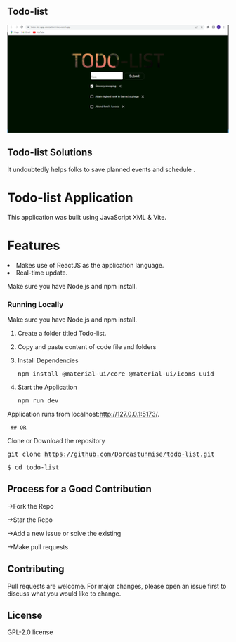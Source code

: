 ## Todo-list 

  ![s2](./public/Screenshot%20(184).png)

## Todo-list Solutions
It undoubtedly helps  folks to save planned events and schedule .

# Todo-list Application
  This application was built using JavaScript XML & Vite.
  
# Features
  <li>Makes use of ReactJS as the application language.</li> 
  <li>Real-time update.</li>


Make sure you have Node.js and npm install.
### Running Locally

Make sure you have Node.js and npm install.

  1.  Create a folder titled Todo-list.
  
  2. Copy and paste content of code file and folders

  3. Install Dependencies
      <pre>npm install @material-ui/core @material-ui/icons uuid </pre>
      
  4. Start the Application
     <pre>npm run dev</pre>
  Application runs from localhost:http://127.0.0.1:5173/.

     ## OR
   Clone or Download the repository 
    <pre>git clone https://github.com/Dorcastunmise/todo-list.git </pre>
    <pre>$ cd todo-list </pre>

## Process for a Good Contribution
->Fork the Repo

->Star the Repo

->Add a new issue or solve the existing

->Make pull requests

## Contributing
Pull requests are welcome. For major changes, please open an issue first to discuss what you would like to change.

## License
 GPL-2.0 license
